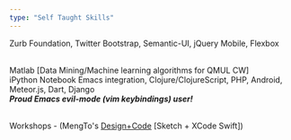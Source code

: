 ```yaml
---
type: "Self Taught Skills"
---
```


Zurb Foundation, Twitter Bootstrap, Semantic-UI, jQuery Mobile, Flexbox

<br/> Matlab [Data Mining/Machine learning algorithms for QMUL CW]
<br>iPython Notebook Emacs integration, Clojure/ClojureScript, PHP, Android, Meteor.js, Dart, Django
<br>
<strong><i>Proud Emacs evil-mode (vim keybindings) user!</i></strong>

<br/>
Workshops - (MengTo's <a href="http://www.designcode.io">Design+Code</a> [Sketch + XCode Swift])
